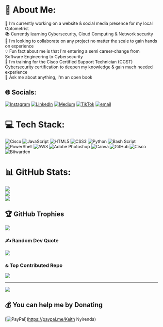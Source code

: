 # 💫 About Me:
🔭 I’m currently working on a website & social media presence for my local Optometrist<br>📚 Currently learning Cybersecurity, Cloud Computing & Network security<br>🤝 I’m looking to collaborate on any project no matter the scale to gain hands on experience<br>💡 Fun fact about me is that I'm entering a semi career-change from Software Engineering to Cybersecurity<br>🌱 I’m training for the Cisco Certified Support Technician (CCST) Cybersecurity certification to deepen my knowledge & gain much needed experience<br>💭 Ask me about anything, I'm an open book


## 🌐 Socials:
[![Instagram](https://img.shields.io/badge/Instagram-%23E4405F.svg?logo=Instagram&logoColor=white)](https://instagram.com/che.sainte.guevara) [![LinkedIn](https://img.shields.io/badge/LinkedIn-%230077B5.svg?logo=linkedin&logoColor=white)](https://linkedin.com/in/KeithNyirenda) [![Medium](https://img.shields.io/badge/Medium-12100E?logo=medium&logoColor=white)](https://medium.com/@KeithNyirenda) [![TikTok](https://img.shields.io/badge/TikTok-%23000000.svg?logo=TikTok&logoColor=white)](https://tiktok.com/@che.sainte.guevarra) [![email](https://img.shields.io/badge/Email-D14836?logo=gmail&logoColor=white)](mailto:ndipokeith@gmail.com) 

# 💻 Tech Stack:
![Cisco](https://img.shields.io/badge/cisco-%23049fd9.svg?style=for-the-badge&logo=cisco&logoColor=black) ![JavaScript](https://img.shields.io/badge/javascript-%23323330.svg?style=for-the-badge&logo=javascript&logoColor=%23F7DF1E) ![HTML5](https://img.shields.io/badge/html5-%23E34F26.svg?style=for-the-badge&logo=html5&logoColor=white) ![CSS3](https://img.shields.io/badge/css3-%231572B6.svg?style=for-the-badge&logo=css3&logoColor=white) ![Python](https://img.shields.io/badge/python-3670A0?style=for-the-badge&logo=python&logoColor=ffdd54) ![Bash Script](https://img.shields.io/badge/bash_script-%23121011.svg?style=for-the-badge&logo=gnu-bash&logoColor=white) ![PowerShell](https://img.shields.io/badge/PowerShell-%235391FE.svg?style=for-the-badge&logo=powershell&logoColor=white) ![AWS](https://img.shields.io/badge/AWS-%23FF9900.svg?style=for-the-badge&logo=amazon-aws&logoColor=white) ![Adobe Photoshop](https://img.shields.io/badge/adobe%20photoshop-%2331A8FF.svg?style=for-the-badge&logo=adobe%20photoshop&logoColor=white) ![Canva](https://img.shields.io/badge/Canva-%2300C4CC.svg?style=for-the-badge&logo=Canva&logoColor=white) ![GitHub](https://img.shields.io/badge/github-%23121011.svg?style=for-the-badge&logo=github&logoColor=white) ![Cisco](https://img.shields.io/badge/cisco-%23049fd9.svg?style=for-the-badge&logo=cisco&logoColor=black) ![Bitwarden](https://img.shields.io/badge/bitwarden-%23175DDC.svg?style=for-the-badge&logo=bitwarden&logoColor=white)
# 📊 GitHub Stats:
![](https://github-readme-stats.vercel.app/api?username=NdipoKeith&theme=holi&hide_border=false&include_all_commits=true&count_private=false)<br/>
![](https://github-readme-streak-stats.herokuapp.com/?user=NdipoKeith&theme=holi&hide_border=false)<br/>
![](https://github-readme-stats.vercel.app/api/top-langs/?username=NdipoKeith&theme=holi&hide_border=false&include_all_commits=true&count_private=false&layout=compact)

## 🏆 GitHub Trophies
![](https://github-profile-trophy.vercel.app/?username=NdipoKeith&theme=radical&no-frame=false&no-bg=false&margin-w=4)

### ✍️ Random Dev Quote
![](https://quotes-github-readme.vercel.app/api?type=horizontal&theme=tokyonight)

### 🔝 Top Contributed Repo
![](https://github-contributor-stats.vercel.app/api?username=NdipoKeith&limit=5&theme=vision-friendly-dark&combine_all_yearly_contributions=true)

---
[![](https://visitcount.itsvg.in/api?id=NdipoKeith&icon=3&color=6)](https://visitcount.itsvg.in)

  ## 💰 You can help me by Donating
  [![PayPal](https://img.shields.io/badge/PayPal-00457C?style=for-the-badge&logo=paypal&logoColor=white)](https://paypal.me/Keith Nyirenda) 

  
<!-- Proudly created with GPRM ( https://gprm.itsvg.in ) -->
